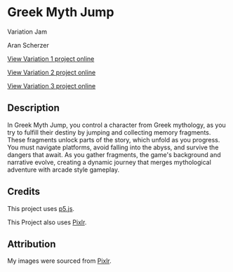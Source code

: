 # Greek Myth Jump

Variation Jam

Aran Scherzer

[View Variation 1 project online](https://ascherzers.github.io/cart253/Variation-Jam-1/index.html)

[View Variation 2 project online](https://ascherzers.github.io/cart253/Variation-Jam-2/index.html)

[View Variation 3 project online](https://ascherzers.github.io/cart253/Variation-Jam-3/index.html)

## Description

In Greek Myth Jump, you control a character from Greek mythology, as you try to fulfill their destiny by jumping and collecting memory fragments. These fragments unlock parts of the story, which unfold as you progress. You must navigate platforms, avoid falling into the abyss, and survive the dangers that await. As you gather fragments, the game's background and narrative evolve, creating a dynamic journey that merges mythological adventure with arcade style gameplay.

## Credits

This project uses [p5.js](https://p5js.org).

This Project also uses [Pixlr](https://pixlr.com/).

## Attribution

My images were sourced from [Pixlr](https://pixlr.com/).
